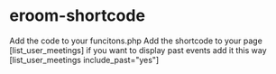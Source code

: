 # eroom-shortcode
Add the code to your funcitons.php
Add the shortcode to your page [list_user_meetings]
if you want to display past events add it this way [list_user_meetings include_past="yes"]
